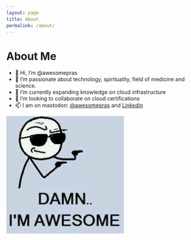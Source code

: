 ```yaml
---
layout: page
title: About
permalink: /about/
---
```

# About Me
- 👋 Hi, I’m @awesomepras
- 👀 I’m passionate about technology, spirituality, field of medicine and science.
- 🌱 I’m currently expanding knowledge on cloud infrastructure
- 💞️ I’m looking to collaborate on cloud certifications
- 📫 I am on mastodon: [@awesomepras](https://mstdn.ca/deck/@awesomepras) and [Linkedin](https://www.linkedin.com/in/prasanaraman/ "Linkedin")


![Image description](/assets/images/damn.jpg?width=50)
